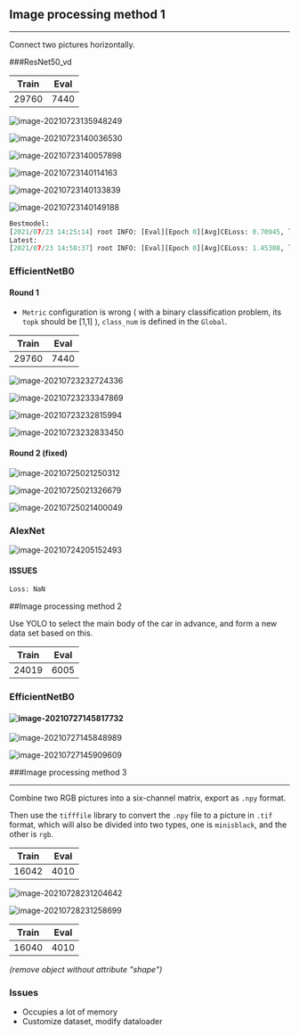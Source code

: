 ## Image processing method 1

------

Connect two pictures horizontally.



###ResNet50_vd

| Train | Eval |
| ----- | ---- |
| 29760 | 7440 |

![image-20210723135948249](.\images\image-20210723135948249.png)

![image-20210723140036530](.\images\image-20210723140036530.png)

![image-20210723140057898](.\images\image-20210723140057898.png)

![image-20210723140114163](.\images\image-20210723140114163.png)

![image-20210723140133839](.\images\image-20210723140133839.png)

![image-20210723140149188](.\images\image-20210723140149188.png)

```python
Bestmodel:
[2021/07/23 14:25:14] root INFO: [Eval][Epoch 0][Avg]CELoss: 0.70945, loss: 0.70945, top1: 0.47661, top5: 1.00000
Latest:
[2021/07/23 14:58:37] root INFO: [Eval][Epoch 0][Avg]CELoss: 1.45308, loss: 1.45308, top1: 0.20860, top5: 1.00000
```

### EfficientNetB0

#### Round 1

* `Metric` configuration is wrong ( with a binary classification problem, its `topk` should be [1,1] ), `class_num` is defined in the `Global`.

| Train | Eval |
| ----- | ---- |
| 29760 | 7440 |

![image-20210723232724336](.\images\image-20210723232724336.png)

![image-20210723233347869](.\images\image-20210723233347869.png)

![image-20210723232815994](.\images\image-20210723232815994.png)

![image-20210723232833450](.\images\image-20210723232833450.png)

#### Round 2 (fixed)

![image-20210725021250312](.\images\image-20210725021250312.png)

![image-20210725021326679](.\images\image-20210725021326679.png)

![image-20210725021400049](.\images\image-20210725021400049.png)

### AlexNet

![image-20210724205152493](.\images\image-20210724205152493.png)

#### ISSUES

```tex
Loss: NaN
```



##Image processing method 2

Use YOLO to select the main body of the car in advance, and form a new data set based on this.

| Train | Eval |
| ----- | ---- |
| 24019 | 6005 |

### EfficientNetB0

#### ![image-20210727145817732](.\images\image-20210727145817732.png)

![image-20210727145848989](.\images\image-20210727145848989.png)

![image-20210727145909609](.\images\image-20210727145909609.png)

###Image processing method 3

------

Combine two RGB pictures into a six-channel matrix, export as `.npy` format.

Then use the `tifffile` library to convert the `.npy` file to a picture in `.tif` format, which will also be divided into two types, one is `minisblack`, and the other is `rgb`.

| Train | Eval |
| ----- | ---- |
| 16042 | 4010 |

![image-20210728231204642](.\images\image-20210728231204642.png)

![image-20210728231258699](.\images\image-20210728231258699.png)

| Train | Eval |
| ----- | ---- |
| 16040 | 4010 |

*(remove object without attribute "shape")*



### Issues

+ Occupies a lot of memory
+ Customize dataset, modify dataloader

